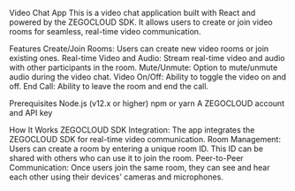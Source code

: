 Video Chat App
This is a video chat application built with React and powered by the ZEGOCLOUD SDK. It allows users to create or join video rooms for seamless, real-time video communication.

Features
Create/Join Rooms: Users can create new video rooms or join existing ones.
Real-time Video and Audio: Stream real-time video and audio with other participants in the room.
Mute/Unmute: Option to mute/unmute audio during the video chat.
Video On/Off: Ability to toggle the video on and off.
End Call: Ability to leave the room and end the call.

Prerequisites
Node.js (v12.x or higher)
npm or yarn
A ZEGOCLOUD account and API key

How It Works
ZEGOCLOUD SDK Integration: The app integrates the ZEGOCLOUD SDK for real-time video communication.
Room Management: Users can create a room by entering a unique room ID. This ID can be shared with others who can use it to join the room.
Peer-to-Peer Communication: Once users join the same room, they can see and hear each other using their devices' cameras and microphones.
